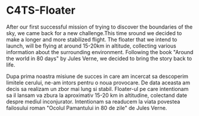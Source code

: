 # C4TS-Floater
After our first successful mission of trying to discover the boundaries of the sky, we came back for a new challenge.This time sround we decided to make a longer and more stabilized flight. The floater that we intend to launch, will be flying at around 15-20km in altitude, collecting various information about the surrounding environment. Following the book "Around the world in 80 days" by Jules Verne, we decided to bring the story back to life.

Dupa prima noastra misiune de succes in care am incercat sa descoperim limitele cerului, ne-am intors pentru o noua provocare. De data aceasta am decis sa realizam un zbor mai lung si stabil. Floater-ul pe care intentionam sa il lansam va zbura la aproximativ 15-20 km in altitudine, colectand date despre mediul inconjurator. Intentionam sa readucem la viata povestea failosului roman "Ocolul Pamantului in 80 de zile" de Jules Verne.
